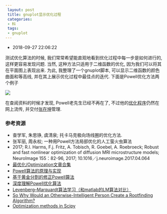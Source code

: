 ```yaml
---
 layout: post
 title: gnuplot显示优化过程
 categories:
 - 科
 tags:
 - gnuplot
---
```


- 2018-09-27 22:06:22

测试优化算法的时候, 我们常常希望能直观地看到优化过程中每一步是如何进行的, 这样更容易发现问题. 当然, 这种方法只适用于二维函数的优化, 因为我们可以将其在平面图上表现出来. 为此, 我整理了一个gnuplot脚本, 可以显示二维函数的颜色曲面和等高线, 并在其上展示优化过程中最佳点的迭代. 下面是Powell优化方法两个例子

![](https://jerkwin.github.io/pic/2016/powell.png)

在查阅资料的时候才发现, Powell老先生已经不再在了, 不过他的[优化程序](https://github.com/jacobwilliams/PowellOp)仍然在网上流传, 并交付[张在坤](http://mat.uc.pt/~zhang/software.html#powell_software)管理.

### 参考资源

- 查学军, 朱思铮, 虞清泉; 托卡马克极向场线圈的优化方法.
- 张军丽, 周永权; 一种用Powell方法局部优化的人工萤火虫算法
- 2017; R.l. Harms, F.j. Fritz, A. Tobisch, R. Goebel, A. Roebroeck; Robust and fast nonlinear optimization of diffusion MRI microstructure models; NeuroImage 155：82-96, 2017; 10.1016／j.neuroimage.2017.04.064
- [最优化/Optimization文章合集](https://www.codelast.com/%E5%8E%9F%E5%88%9B%E6%9C%80%E4%BC%98%E5%8C%96optimization%E6%96%87%E7%AB%A0%E5%90%88%E9%9B%86/)
- [Powell算法的原理与实现](https://blog.csdn.net/m_buddy/article/details/57405025)
- [基于黄金分割的修正Powell算法](https://blog.csdn.net/shenziheng1/article/details/51088738)
- [深度理解Powell优化算法](https://blog.csdn.net/shenziheng1/article/details/51028074)
- [Levenberg–Marquardt算法学习（和matlab的LM算法对比）](https://blog.csdn.net/eric_e/article/details/79393663)
- [So Why Would an Otherwise-Intelligent Person Create a Rootfinding Algorithm?](http://www2.rdrop.com/~paulmck/projects/brent/bent.html)
- [Optimization methods in Scipy](http://blog.mmast.net/tags/numerical-analysis)
